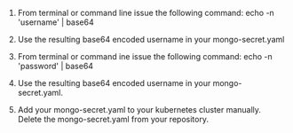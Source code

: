 1) From terminal or command line issue the following command:
    echo -n 'username' | base64
2) Use the resulting base64 encoded username in your mongo-secret.yaml

3) From terminal or command ine issue the following command:
   echo -n 'password' | base64

4) Use the resulting base64 encoded username in your mongo-secret.yaml. 

5) Add your mongo-secret.yaml to your kubernetes cluster manually.  Delete the mongo-secret.yaml from your repository.
